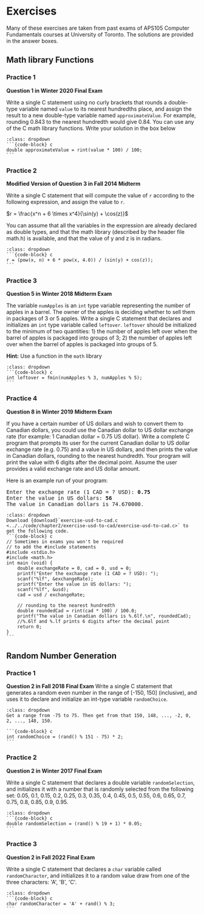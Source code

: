 # Exercises

Many of these exercises are taken from past exams of APS105 Computer Fundamentals courses at University of Toronto. The solutions are provided in the answer boxes.

## Math library Functions

### Practice 1

**Question 1 in Winter 2020 Final Exam**

Write a single C statement using no curly brackets that rounds a double-type variable named `value` to its nearest hundredths place, and assign the result to a new double-type variable named `approximateValue`. For example, rounding 0.843 to the nearest hundredth would give 0.84. You can use any of the C math library functions. Write your solution in the box below

````{admonition} Answer
:class: dropdown
```{code-block} c
double approximateValue = rint(value * 100) / 100;
```
````

### Practice 2

**Modified Version of Question 3 in Fall 2014 Midterm**

Write a single C statement that will compute the value of `r` according to the following expression,
and assign the value to `r`.

$r = \frac{x^n + 6 \times x^4}{\sin(y) + \cos(z)}$

You can assume that all the variables in the expression are already declared as double types, and that the math library (described by the header file math.h) is available, and that the value of y and z is in radians.

````{admonition} Answer
:class: dropdown
```{code-block} c
r = (pow(x, n) + 6 * pow(x, 4.0)) / (sin(y) + cos(z));
```
````

### Practice 3

**Question 5 in Winter 2018 Midterm Exam**

The variable `numApples` is an `int` type variable representing the number of apples in a barrel. The
owner of the apples is deciding whether to sell them in packages of $3$ or $5$ apples. Write a single
C statement that declares and initializes an `int` type variable called `leftover`. `leftover` should be
initialized to the minimum of two quantities: 1) the number of apples left over when the barrel of
apples is packaged into groups of $3$; 2) the number of apples left over when the barrel of apples is
packaged into groups of $5$.

**Hint:** Use a function in the `math` library

````{admonition} Answer
:class: dropdown
```{code-block} c
int leftover = fmin(numApples % 3, numApples % 5);
```
````

### Practice 4

**Question 8 in Winter 2019 Midterm Exam**

If you have a certain number of US dollars and wish to convert them to Canadian dollars, you could use the Canadian dollar to US dollar exchange rate (for example: 1 Canadian dollar = $0.75$ US dollar). Write a complete C program that prompts its user for the current Canadian dollar to US dollar exchange rate (e.g. $0.75$) and a value in US dollars, and then prints the value in Canadian dollars, rounding to the nearest hundredth. Your program will print the value with $6$ digits after the decimal point. Assume the user provides a valid exchange rate and US dollar amount.

Here is an example run of your program:
<pre>
Enter the exchange rate (1 CAD = ? USD): <b>0.75</b>
Enter the value in US dollars: <b>56</b>
The value in Canadian dollars is 74.670000.
</pre>

````{admonition} Answer
:class: dropdown
Download {download}`exercise-usd-to-cad.c <../../code/chapter2/exercise-usd-to-cad/exercise-usd-to-cad.c>` to get the following code.
```{code-block} c
// Sometimes in exams you won't be required 
// to add the #include statements
#include <stdio.h>
#include <math.h>
int main (void) {
    double exchangeRate = 0, cad = 0, usd = 0;
    printf("Enter the exchange rate (1 CAD = ? USD): ");
    scanf("%lf", &exchangeRate);
    printf("Enter the value in US dollars: ");
    scanf("%lf", &usd);
    cad = usd / exchangeRate;
    
    // rounding to the nearest hundredth
    double roundedCad = rint(cad * 100) / 100.0;
    printf("The value in Canadian dollars is %.6lf.\n", roundedCad); 
    //%.6lf and %.lf prints 6 digits after the decimal point
    return 0;
}
```
````

## Random Number Generation

### Practice 1

**Question 2 in Fall 2018 Final Exam**
Write a single C statement that generates a random even number in the range of [-150, 150] (inclusive), and uses it to declare and initialize an int-type variable `randomChoice`.

````{admonition} Answer
:class: dropdown
Get a range from -75 to 75. Then get from that 150, 148, ..., -2, 0, 2, ..., 148, 150.

```{code-block} c
int randomChoice = (rand() % 151 - 75) * 2;
```
````

### Practice 2

**Question 2 in Winter 2017 Final Exam**

Write a single C statement that declares a double variable `randomSelection`, and initializes it
with a number that is randomly selected from the following set: 0.05, 0.1, 0.15, 0.2, 0.25, 0.3, 0.35,
0.4, 0.45, 0.5, 0.55, 0.6, 0.65, 0.7, 0.75, 0.8, 0.85, 0.9, 0.95.

````{admonition} Answer
:class: dropdown
```{code-block} c
double randomSelection = (rand() % 19 + 1) * 0.05;
```

````

### Practice 3

**Question 2 in Fall 2022 Final Exam**

Write a single C statement that declares a `char` variable called `randomCharacter`, and initializes it to a random value draw from one of the three characters: 'A', 'B', 'C'.

````{admonition} Answer
:class: dropdown
```{code-block} c
char randomCharacter = 'A' + rand() % 3;
```
````
